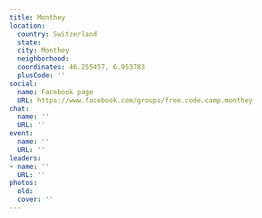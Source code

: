 ```yaml
---
title: Monthey
location:
  country: Switzerland
  state: 
  city: Monthey
  neighborhood: 
  coordinates: 46.255457, 6.953783
  plusCode: ''
social:
  name: Facebook page
  URL: https://www.facebook.com/groups/free.code.camp.monthey
chat:
  name: ''
  URL: ''
event:
  name: ''
  URL: ''
leaders:
- name: ''
  URL: ''
photos:
  old: 
  cover: ''
---
```

